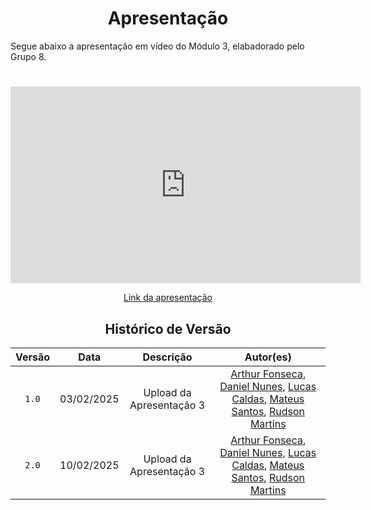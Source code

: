 # <center>Apresentação</center>

Segue abaixo a apresentação em vídeo do Módulo 3, elabadorado pelo Grupo 8.

#

<center>

<iframe width="560" height="315" src="https://www.youtube.com/embed/tLyiEAvz6Z4?si=-5xj0D7K_FrMAk7j" title="YouTube video player" frameborder="0" allow="accelerometer; autoplay; clipboard-write; encrypted-media; gyroscope; picture-in-picture; web-share" referrerpolicy="strict-origin-when-cross-origin" allowfullscreen></iframe>

[Link da apresentação](https://www.youtube.com/watch?v=tLyiEAvz6Z4)

</center>

<center>

## Histórico de Versão
| Versão | Data | Descrição | Autor(es) |
| :-: | :-: | :-: | :-: | 
| `1.0`  | 03/02/2025 | Upload da Apresentação 3 | [Arthur Fonseca](https://github.com/arthrfonsecaa), [Daniel Nunes](https://github.com/DanNunes777), [Lucas Caldas](https://github.com/lucascaldasb), [Mateus Santos](https://github.com/14luke08), [Rudson Martins](https://github.com/RudsonMartin) |
| `2.0`  | 10/02/2025 | Upload da Apresentação 3 | [Arthur Fonseca](https://github.com/arthrfonsecaa), [Daniel Nunes](https://github.com/DanNunes777), [Lucas Caldas](https://github.com/lucascaldasb), [Mateus Santos](https://github.com/14luke08), [Rudson Martins](https://github.com/RudsonMartin) |


</center>